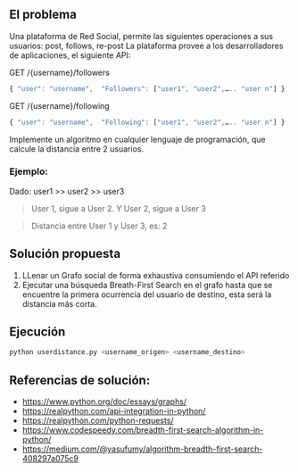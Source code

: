 ## El problema
Una plataforma de Red Social, permite las siguientes operaciones a sus usuarios: post, follows, re-post
La plataforma provee a los desarrolladores de aplicaciones, el siguiente API:

 GET /{username}/followers
```javascript
{ "user": "username",  "Followers": ["user1", "user2",….. "user n"] }
```
GET /{username}/following
```javascript
{ "user": "username",  "Following": ["user1", "user2",….. "user n"] }
```
 Implemente un algoritmo en cualquier lenguaje de programación, que calcule la distancia entre 2 usuarios.

### Ejemplo:
Dado: user1 >> user2 >> user3
> User 1, sigue a User 2. Y User 2, sigue a User 3

> Distancia entre User 1 y User 3, es: 2
## Solución propuesta
1. LLenar un Grafo social de forma exhaustiva consumiendo el API referido 
1. Ejecutar una búsqueda Breath-First Search en el grafo hasta que se encuentre la primera ocurrencia del usuario de 
destino, esta será la distancia más corta.

## Ejecución
```bash
python userdistance.py <username_origen> <username_destino>
```

## Referencias de solución:
* https://www.python.org/doc/essays/graphs/
* https://realpython.com/api-integration-in-python/
* https://realpython.com/python-requests/
* https://www.codespeedy.com/breadth-first-search-algorithm-in-python/
* https://medium.com/@yasufumy/algorithm-breadth-first-search-408297a075c9
